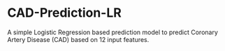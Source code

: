 # CAD-Prediction-LR
A simple Logistic Regression based prediction model to predict Coronary Artery Disease (CAD) based on 12 input features.
